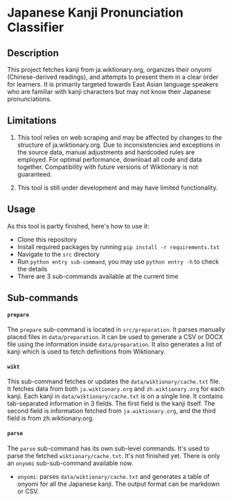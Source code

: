 # Japanese Kanji Pronunciation Classifier

## Description

This project fetches kanji from ja.wiktionary.org, organizes their onyomi (Chinese-derived readings), and attempts to present them in a clear order for learners. It is primarily targeted towards East Asian language speakers who are familiar with kanji characters but may not know their Japanese pronunciations.

## Limitations

1. This tool relies on web scraping and may be affected by changes to the structure of ja.wiktionary.org. Due to inconsistencies and exceptions in the source data, manual adjustments and hardcoded rules are employed. For optimal performance, download all code and data together. Compatibility with future versions of Wiktionary is not guaranteed.

2. This tool is still under development and may have limited functionality.

## Usage
As this tool is partly finished, here's how to use it:
- Clone this repository
- Install required packages by running `pip install -r requirements.txt`
- Navigate to the `src` directory
- Run `python entry sub-command`, you may use `python entry -h` to check the details
- There are 3 sub-commands available at the current time

## Sub-commands
#### `prepare`
The `prepare` sub-command is located in `src/preparation`. It parses manually placed files in `data/preparation`. It can be used to generate a CSV or DOCX file using the information inside `data/preparation`. It also generates a list of kanji which is used to fetch definitions from Wiktionary.

#### `wikt`
This sub-command fetches or updates the `data/wiktionary/cache.txt` file. It fetches data from both `ja.wiktionary.org` and `zh.wiktionary.org` for each kanji. 
Each kanji in `data/wiktionary/cache.txt` is on a single line. It contains tab-separated information in 3 fields. The first field is the kanji itself. The second field is information fetched from `ja.wiktionary.org`, and the third field is from zh.wiktionary.org.

#### `parse`
The `parse` sub-command has its own sub-level commands. It's used to parse the fetched `wiktionary/cache.txt`. It's not finished yet. There is only an `onyomi` sub-sub-command available now. 
- `onyomi`: parses `data/wiktionary/cache.txt` and generates a table of onyomi for all the Japanese kanji. The output format can be markdown or CSV.
